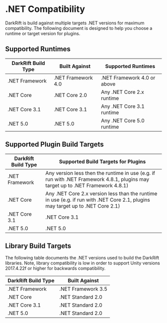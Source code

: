# .NET Compatibility
DarkRift is build against multiple targets .NET versions for maximum compatibility. The following document is designed to help you choose a runtime or target version for plugins.

## Supported Runtimes
| DarkRift Build Type   | Built Against         | Supported Runtimes            |
|-----------------------|-----------------------|-------------------------------|
| .NET Framework        | .NET Framework 4.0    | .NET Framework 4.0 or above   |
| .NET Core             | .NET Core 2.0         | Any .NET Core 2.x runtime     |
| .NET Core 3.1         | .NET Core 3.1         | Any .NET Core 3.1 runtime     |
| .NET 5.0              | .NET 5.0              | Any .NET Core 5.0 runtime     |

## Supported Plugin Build Targets
| DarkRift Build Type   | Supported Build Targets for Plugins                                                                                               |
|-----------------------|-----------------------------------------------------------------------------------------------------------------------------------|
| .NET Framework        | Any version less then the runtime in use (e.g. if run with .NET Framework 4.8.1, plugins may target up to .NET Framework 4.8.1)   |
| .NET Core             | Any .NET Core 2.x version less than the runtime in use (e.g. if run with .NET Core 2.1, plugins may target up to .NET Core 2.1)   |
| .NET Core 3.1         | .NET Core 3.1                                                                                                                     |
| .NET 5.0              | .NET 5.0                                                                                                                          |

## Library Build Targets
The following table documents the .NET versions used to build the DarkRift libraries. Note, library compatibility is low in order to support Unity versions 2017.4.22f or higher for backwards compatibility.

| DarkRift Build Type   | Built Against         |
|-----------------------|-----------------------|
| .NET Framework        | .NET Framework 3.5    |
| .NET Core             | .NET Standard 2.0     |
| .NET Core 3.1         | .NET Standard 2.0     |
| .NET 5.0              | .NET Standard 2.0     |
